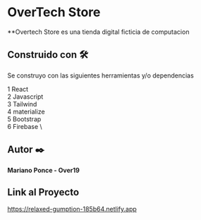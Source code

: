 # OverTech Store

\*\*Overtech Store es una tienda digital ficticia de computacion

##

## Construido con 🛠️

Se construyo con las siguientes herramientas y/o dependencias

1 React \
2 Javascript \
3 Tailwind \
4 materialize \
5 Bootstrap \
6 Firebase \

## Autor ✒️

**Mariano Ponce - Over19**

## Link al Proyecto

https://relaxed-gumption-185b64.netlify.app
